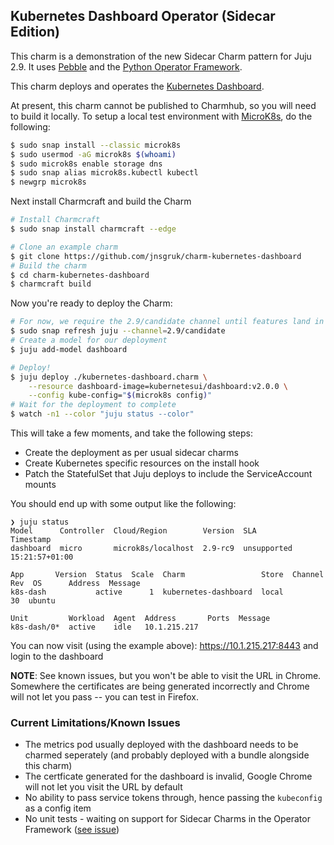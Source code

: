 ## Kubernetes Dashboard Operator (Sidecar Edition)

This charm is a demonstration of the new Sidecar Charm pattern for Juju 2.9. It uses [Pebble](https://github.com/canonical/pebble) and the [Python Operator Framework](https://pythonoperatorframework.io).

This charm deploys and operates the [Kubernetes Dashboard](https://kubernetes.io/docs/tasks/access-application-cluster/web-ui-dashboard/).

At present, this charm cannot be published to Charmhub, so you will need to build it locally. To setup a local test environment with [MicroK8s](https://microk8s.io), do the following:

```bash
$ sudo snap install --classic microk8s
$ sudo usermod -aG microk8s $(whoami)
$ sudo microk8s enable storage dns
$ sudo snap alias microk8s.kubectl kubectl
$ newgrp microk8s
```

Next install Charmcraft and build the Charm

```bash
# Install Charmcraft
$ sudo snap install charmcraft --edge

# Clone an example charm
$ git clone https://github.com/jnsgruk/charm-kubernetes-dashboard
# Build the charm
$ cd charm-kubernetes-dashboard
$ charmcraft build
```

Now you're ready to deploy the Charm:

```bash
# For now, we require the 2.9/candidate channel until features land in candidate/stable
$ sudo snap refresh juju --channel=2.9/candidate
# Create a model for our deployment
$ juju add-model dashboard

# Deploy!
$ juju deploy ./kubernetes-dashboard.charm \
    --resource dashboard-image=kubernetesui/dashboard:v2.0.0 \
    --config kube-config="$(microk8s config)"
# Wait for the deployment to complete
$ watch -n1 --color "juju status --color"
```

This will take a few moments, and take the following steps:

- Create the deployment as per usual sidecar charms
- Create Kubernetes specific resources on the install hook
- Patch the StatefulSet that Juju deploys to include the ServiceAccount mounts

You should end up with some output like the following:

```
❯ juju status
Model      Controller  Cloud/Region        Version  SLA          Timestamp
dashboard  micro       microk8s/localhost  2.9-rc9  unsupported  15:21:57+01:00

App       Version  Status  Scale  Charm                 Store  Channel  Rev  OS      Address  Message
k8s-dash           active      1  kubernetes-dashboard  local            30  ubuntu

Unit         Workload  Agent  Address       Ports  Message
k8s-dash/0*  active    idle   10.1.215.217
```

You can now visit (using the example above): https://10.1.215.217:8443 and login to the dashboard

**NOTE**: See known issues, but you won't be able to visit the URL in Chrome. Somewhere the certificates are being generated incorrectly and Chrome will not let you pass -- you can test in Firefox.

### Current Limitations/Known Issues

- The metrics pod usually deployed with the dashboard needs to be charmed seperately (and probably deployed with a bundle alongside this charm)
- The certficate generated for the dashboard is invalid, Google Chrome will not let you visit the URL by default
- No ability to pass service tokens through, hence passing the `kubeconfig` as a config item
- No unit tests - waiting on support for Sidecar Charms in the Operator Framework ([see issue](https://github.com/canonical/operator/issues/488))
